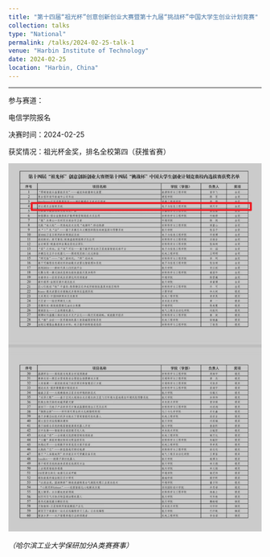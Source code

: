 ```yaml
---
title: "第十四届“祖光杯”创意创新创业大赛暨第十九届“挑战杯”中国大学生创业计划竞赛"
collection: talks
type: "National"
permalink: /talks/2024-02-25-talk-1
venue: "Harbin Institute of Technology"
date: 2024-02-25
location: "Harbin, China"
---
```


---

参与赛道：

电信学院报名

决赛时间：2024-02-25

获奖情况：祖光杯金奖，排名全校第四（获推省赛）

![获奖情况](https://raw.githubusercontent.com/HITLqk/lqk/master/images/%E7%A5%96%E5%85%89%E6%9D%AF.png)

*（哈尔滨工业大学保研加分A类赛赛事）*
